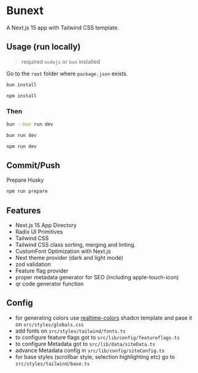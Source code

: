 # Bunext

A Next.js 15 app with Tailwind CSS template.

## Usage (run locally)

> required `nodejs` or `bun` installed

Go to the `root` folder where `package.json` exists.

```bash
bun install
```

```bash
npm install
```

### Then

```bash
bun --bun run dev
```

```bash
bun run dev
```

```bash
npm run dev
```

## Commit/Push

Prepare Husky

```bash
npm run prepare
```

## Features

- Next.js 15 App Directory
- Radix UI Primitives
- Tailwind CSS
- Tailwind CSS class sorting, merging and linting.
- CustomFont Optimization with Next.js
- Next theme provider (dark and light mode)
- zod validation
- Feature flag provider
- proper metadata generator for SEO (including apple-touch-icon)
- qr code generator function

## Config

- for generating colors use [realtime-colors](https://www.realtimecolors.com/) shadcn template and pase it on `src/styles/globals.css`
- add fonts on `src/styles/tailwind/fonts.ts`
- to configure feature flags got to `src/lib/config/featureflags.ts`
- to configure Metadata got to `src/lib/data/siteData.ts`
- advance Metadata config in `src/lib/config/siteConfig.ts`
- for base styles (scrollbar style, selection highlighting etc) go to `src/styles/tailwind/base.ts`

<!-- ### [Conventions](./CONVENTION.md) -->

<!-- ## License
Licensed under the [MIT license](./LICENSE). -->
